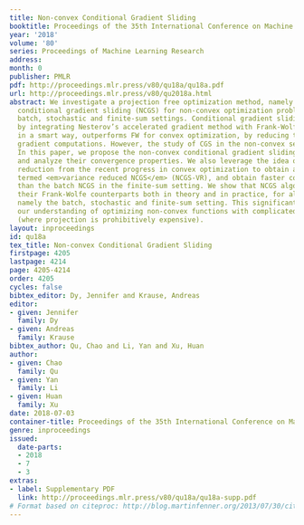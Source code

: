 ```yaml
---
title: Non-convex Conditional Gradient Sliding
booktitle: Proceedings of the 35th International Conference on Machine Learning
year: '2018'
volume: '80'
series: Proceedings of Machine Learning Research
address: 
month: 0
publisher: PMLR
pdf: http://proceedings.mlr.press/v80/qu18a/qu18a.pdf
url: http://proceedings.mlr.press/v80/qu2018a.html
abstract: We investigate a projection free optimization method, namely non-convex
  conditional gradient sliding (NCGS) for non-convex optimization problems on the
  batch, stochastic and finite-sum settings. Conditional gradient sliding (CGS) method,
  by integrating Nesterov’s accelerated gradient method with Frank-Wolfe (FW) method
  in a smart way, outperforms FW for convex optimization, by reducing the amount of
  gradient computations. However, the study of CGS in the non-convex setting is limited.
  In this paper, we propose the non-convex conditional gradient sliding (NCGS) methods
  and analyze their convergence properties. We also leverage the idea of variance
  reduction from the recent progress in convex optimization to obtain a new algorithm
  termed <em>variance reduced NCGS</em> (NCGS-VR), and obtain faster convergence rate
  than the batch NCGS in the finite-sum setting. We show that NCGS algorithms outperform
  their Frank-Wolfe counterparts both in theory and in practice, for all three settings,
  namely the batch, stochastic and finite-sum setting. This significantly improves
  our understanding of optimizing non-convex functions with complicated feasible sets
  (where projection is prohibitively expensive).
layout: inproceedings
id: qu18a
tex_title: Non-convex Conditional Gradient Sliding
firstpage: 4205
lastpage: 4214
page: 4205-4214
order: 4205
cycles: false
bibtex_editor: Dy, Jennifer and Krause, Andreas
editor:
- given: Jennifer
  family: Dy
- given: Andreas
  family: Krause
bibtex_author: Qu, Chao and Li, Yan and Xu, Huan
author:
- given: Chao
  family: Qu
- given: Yan
  family: Li
- given: Huan
  family: Xu
date: 2018-07-03
container-title: Proceedings of the 35th International Conference on Machine Learning
genre: inproceedings
issued:
  date-parts:
  - 2018
  - 7
  - 3
extras:
- label: Supplementary PDF
  link: http://proceedings.mlr.press/v80/qu18a/qu18a-supp.pdf
# Format based on citeproc: http://blog.martinfenner.org/2013/07/30/citeproc-yaml-for-bibliographies/
---
```

